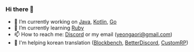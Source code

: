 ### Hi there 👋

- 🔭 I’m currently working on [Java](https://www.java.com/), [Kotlin](https://github.com/JetBrains/kotlin), [Go](https://github.com/golang/go)
- 🌱 I’m currently learning [Ruby](https://github.com/ruby/ruby)
- 📫 How to reach me: [Discord](https://yeongaori.github.io/discord) or my email (yeongaori@gmail.com)
- 💬 I'm helping korean translation ([Blockbench](https://github.com/JannisX11/blockbench), [BetterDiscord](https://github.com/BetterDiscord/BetterDiscord), [CustomRP](https://github.com/maximmax42/Discord-CustomRP))

<!--
**yeongaori/yeongaori** is a ✨ _special_ ✨ repository because its `README.md` (this file) appears on your GitHub profile.

Here are some ideas to get you started:

- 🔭 I’m currently working on ...
- 🌱 I’m currently learning ...
- 👯 I’m looking to collaborate on ...
- 🤔 I’m looking for help with ...
- 💬 Ask me about ...
- 📫 How to reach me: ...
- 😄 Pronouns: ...
- ⚡ Fun fact: ...
-->
